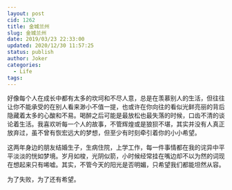 ```yaml
---
layout: post
cid: 1262
title: 金城兰州
slug: 金城兰州
date: 2019/03/23 22:33:00
updated: 2020/12/30 11:57:25
status: publish
author: Joker
categories: 
  - Life
tags: 
---
```



好像每个人在成长中都有太多的坎坷和不尽人意，总是在羡慕别人的生活，但往往让你不能承受的在别人看来渺小不值一提，也或许在你向往的看似光鲜亮丽的背后隐藏着太多的心酸和不易。喝醉之后可能是最放松也最失落的时候，口齿不清的谈论着生活。我喜欢听每一个人的故事，不管辉煌或是狼狈不堪，其实并没有人真正放弃过，虽不曾有恢宏远大的梦想，但至少有时刻牵引着你的小小希望。

这两年身边的朋友结婚生子，生病住院，上学工作，每一件事情都在我的诧异中平平淡淡的恍如梦境。岁月如梭，光阴似箭，小时候经常挂在嘴边却不以为然的词现在想起来只有唏嘘。其实，不管今天的阳光是否明媚，只希望我们都能坦然从容。

为了失败，为了还有希望。